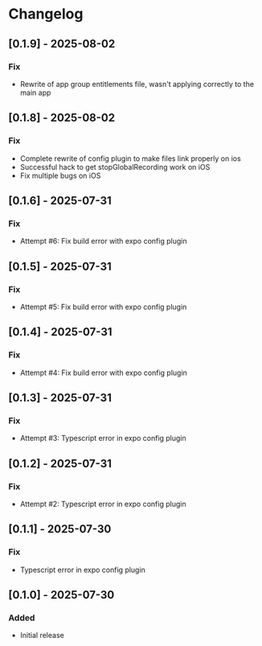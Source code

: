 # Changelog
## [0.1.9] - 2025-08-02
### Fix
- Rewrite of app group entitlements file, wasn't applying correctly to the main app

## [0.1.8] - 2025-08-02
### Fix
- Complete rewrite of config plugin to make files link properly on ios
- Successful hack to get stopGlobalRecording work on iOS
- Fix multiple bugs on iOS

## [0.1.6] - 2025-07-31
### Fix
- Attempt #6: Fix build error with expo config plugin

## [0.1.5] - 2025-07-31
### Fix
- Attempt #5: Fix build error with expo config plugin

## [0.1.4] - 2025-07-31
### Fix
- Attempt #4: Fix build error with expo config plugin

## [0.1.3] - 2025-07-31
### Fix
- Attempt #3: Typescript error in expo config plugin

## [0.1.2] - 2025-07-31
### Fix
- Attempt #2: Typescript error in expo config plugin

## [0.1.1] - 2025-07-30
### Fix
- Typescript error in expo config plugin

## [0.1.0] - 2025-07-30
### Added
- Initial release
